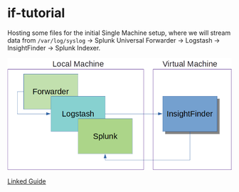 # if-tutorial

Hosting some files for the initial Single Machine setup, where we will stream data from `/var/log/syslog` &rightarrow; Splunk Universal Forwarder &rightarrow; Logstash &rightarrow; InsightFinder &rightarrow; Splunk Indexer.

![Data Flow](https://raw.githubusercontent.com/insightfinder/if-tutorial/master/data_flow.jpg)

[Linked Guide](https://docs.google.com/document/d/1xG_jNUJn2PmM-kQEmG4MIYqoUfE71-1oo4pTIhLL5tg/edit?usp=sharing)
